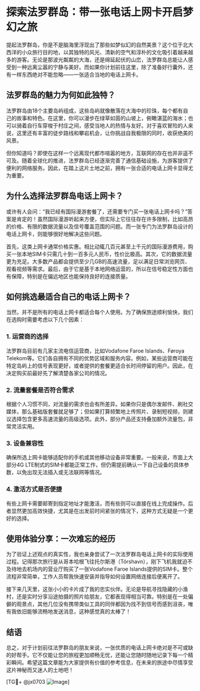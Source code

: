 # 探索法罗群岛：带一张电话上网卡开启梦幻之旅

提起法罗群岛，你是不是脑海里浮现出了那些如梦似幻的自然美景？这个位于北大西洋的小众旅行目的地，以其独特的风光、清新的空气和淳朴的文化吸引着越来越多的游客。无论是那波光粼粼的大海，还是绵延起伏的山峦，法罗群岛总能让人感受到一种远离尘嚣的宁静与美好。而如果你计划前往这里，除了准备好行囊外，还有一样东西绝对不能忽略——一张适合当地的电话上网卡。

## 法罗群岛的魅力为何如此独特？

法罗群岛由18个主要岛屿组成，这些岛屿就像散落在大海中的珍珠，每个都有自己的故事和特色。在这里，你可以漫步在绿草如茵的山坡上，俯瞰湛蓝的海水；也可以骑着自行车穿梭于村庄之间，感受当地人的热情与友好。对于喜欢冒险的人来说，这里还有丰富的徒步路线和攀岩机会，让你挑战自我极限的同时，收获绝美的风景。

但你知道吗？即使在这样一个远离现代都市喧嚣的地方，互联网的存在也并非遥不可及。随着全球化的推进，法罗群岛已经逐渐完善了通信基础设施，为游客提供了便利的网络服务。因此，在踏上这片土地之前，拥有一张合适的电话上网卡显得尤为重要。

## 为什么选择法罗群岛电话上网卡？

或许有人会问：“我已经有国际漫游套餐了，还需要专门买一张电话上网卡吗？”答案是肯定的！虽然国际漫游听起来方便，但实际上它往往存在许多限制，比如高昂的价格、有限的数据流量以及信号覆盖范围的问题。而一张专门为法罗群岛设计的电话上网卡，则能够很好地解决这些问题。

首先，这类上网卡通常价格实惠。相比动辄几百元甚至上千元的国际漫游费用，购买一张本地SIM卡只需几十到一百多元人民币，性价比极高。其次，它的数据流量更为充足。大多数产品都会提供至少几GB的高速流量，足以满足日常浏览网页、观看视频等需求。最后，由于它是基于本地网络运营的，所以在信号稳定性方面也有保障，特别是在偏远地区也能保持良好的连接质量。

## 如何挑选最适合自己的电话上网卡？

当然，并不是所有的电话上网卡都适合每个人使用。为了确保旅途顺利愉快，我们在选购时需要考虑以下几个因素：

### 1. **运营商的选择**
法罗群岛目前有几家主流电信运营商，比如Vodafone Faroe Islands、Føroya Telekom等。它们各自拥有不同的优势区域和服务内容。例如，某些运营商可能在特定岛屿上的信号表现更好，或者提供的套餐更适合长时间停留的用户。因此，在决定购买前最好先了解清楚各家公司的情况。

### 2. **流量套餐是否符合需求**
根据个人习惯不同，对流量的需求也会有所差异。如果你只是偶尔发邮件、刷社交媒体，那么基础版套餐就足够了；但如果打算频繁地上传照片、录制短视频，则建议选择包含更多高速流量的高级选项。此外，部分产品还支持叠加额外流量包，非常灵活实用。

### 3. **设备兼容性**
确保所选上网卡能够适配你的手机或其他移动设备非常重要。一般来说，市面上大部分4G LTE制式的SIM卡都能正常工作，但仍需提前确认一下自己设备的具体参数，以免出现无法插入或无法联网等情况。

### 4. **激活方式是否便捷**
有些上网卡需要邮寄到指定地址才能激活，而有些则可以直接在线上完成操作。后者显然更加高效快捷，尤其是在出发前时间紧张的情况下，这种方式无疑是一个更好的选择。

## 使用体验分享：一次难忘的经历

为了验证上述观点的真实性，我也亲身尝试了一次法罗群岛电话上网卡的实际使用过程。记得那次旅行是从哥本哈根飞往托尔斯港（Tórshavn），刚下飞机我就迫不及待地去机场内的营业厅购买了一张Vodafone Faroe Islands提供的SIM卡。整个流程非常简单，工作人员帮我快速安装并指导如何设置网络连接后便离开了。

接下来几天里，这张小小的卡片成了我的忠实伙伴。无论是导航寻找隐藏的小渔村，还是实时分享沿途拍摄的照片给朋友，它都表现得相当可靠。特别是在一处偏僻的观景点，其他几位没有携带类似工具的同伴都因为找不到信号而感到沮丧，唯有我依旧能够流畅地发送消息，这种感觉真的太棒了！

## 结语

总之，对于计划前往法罗群岛的朋友来说，一张优质的电话上网卡绝对是不可或缺的好帮手。它不仅能让您的旅程更加顺畅无忧，还能让您随时随地记录下每一个精彩瞬间。希望这篇文章能为大家提供有价值的参考信息，在未来的旅途中尽情享受这片神秘而又迷人的土地吧！

[TG💪+ @jx0703 ![Image](https://github.com/user-attachments/assets/dbca1d08-cadb-493c-b0ec-ad6f7a83f270)]